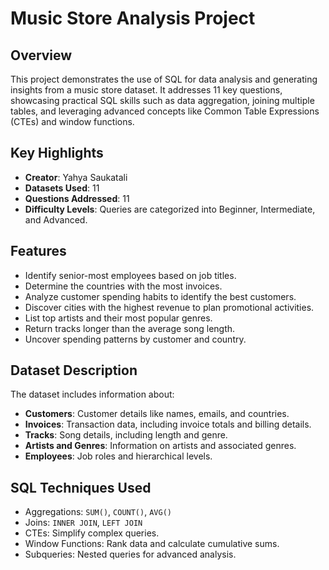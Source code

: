 # Music Store Analysis Project

## Overview
This project demonstrates the use of SQL for data analysis and generating insights from a music store dataset.
It addresses 11 key questions, showcasing practical SQL skills such as data aggregation, joining multiple tables, and leveraging advanced concepts like Common Table Expressions (CTEs) and window functions.

## Key Highlights
- **Creator**: Yahya Saukatali
- **Datasets Used**: 11
- **Questions Addressed**: 11
- **Difficulty Levels**: Queries are categorized into Beginner, Intermediate, and Advanced.

## Features
- Identify senior-most employees based on job titles.
- Determine the countries with the most invoices.
- Analyze customer spending habits to identify the best customers.
- Discover cities with the highest revenue to plan promotional activities.
- List top artists and their most popular genres.
- Return tracks longer than the average song length.
- Uncover spending patterns by customer and country.

## Dataset Description
The dataset includes information about:
- **Customers**: Customer details like names, emails, and countries.
- **Invoices**: Transaction data, including invoice totals and billing details.
- **Tracks**: Song details, including length and genre.
- **Artists and Genres**: Information on artists and associated genres.
- **Employees**: Job roles and hierarchical levels.

## SQL Techniques Used
- Aggregations: `SUM()`, `COUNT()`, `AVG()`
- Joins: `INNER JOIN`, `LEFT JOIN`
- CTEs: Simplify complex queries.
- Window Functions: Rank data and calculate cumulative sums.
- Subqueries: Nested queries for advanced analysis.
